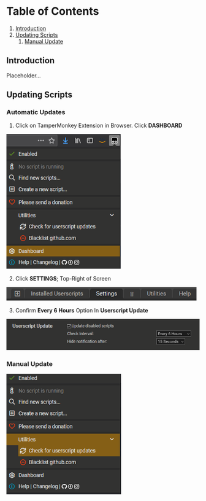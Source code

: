 # Table of Contents
1. [Introduction](#introduction)
2. [Updating Scripts](#updating-scripts)
    1. [Manual Update](#manual-update)

## Introduction
Placeholder...

## Updating Scripts

### Automatic Updates

1. Click on TamperMonkey Extension in Browser. Click **DASHBOARD**

![TM_UPDATE_SETUP_1](https://github.com/JeysonArtiles/amzn/blob/master/.documentation/TM_UPDATE_SETUP_1.png)

2. Click **SETTINGS**; Top-Right of Screen

![TM_UPDATE_SETUP_2](https://github.com/JeysonArtiles/amzn/blob/master/.documentation/TM_UPDATE_SETUP_2.png)

3. Confirm **Every 6 Hours** Option In **Userscript Update**

![TM_UPDATE_SETUP_3](https://github.com/JeysonArtiles/amzn/blob/master/.documentation/TM_UPDATE_SETUP_3.png)

### Manual Update

![ManualUpdateTamperMonkey](https://github.com/JeysonArtiles/amzn/blob/master/.documentation/ManualUpdateTamperMonkey.png)
